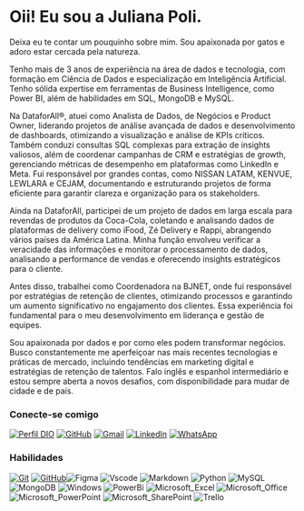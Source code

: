 # Oii! Eu sou a Juliana Poli.

Deixa eu te contar um pouquinho sobre mim. Sou apaixonada por gatos e adoro estar cercada pela natureza.

Tenho mais de 3 anos de experiência na área de dados e tecnologia, com formação em Ciência de Dados e especialização em Inteligência Artificial. Tenho sólida expertise em ferramentas de Business Intelligence, como Power BI, além de habilidades em SQL, MongoDB e MySQL.

Na DataforAll®, atuei como Analista de Dados, de Negócios e Product Owner, liderando projetos de análise avançada de dados e desenvolvimento de dashboards, otimizando a visualização e análise de KPIs críticos. Também conduzi consultas SQL complexas para extração de insights valiosos, além de coordenar campanhas de CRM e estratégias de growth, gerenciando métricas de desempenho em plataformas como LinkedIn e Meta. Fui responsável por grandes contas, como NISSAN LATAM, KENVUE, LEWLARA e CEJAM, documentando e estruturando projetos de forma eficiente para garantir clareza e organização para os stakeholders.

Ainda na DataforAll, participei de um projeto de dados em larga escala para revendas de produtos da Coca-Cola, coletando e analisando dados de plataformas de delivery como iFood, Zé Delivery e Rappi, abrangendo vários países da América Latina. Minha função envolveu verificar a veracidade das informações e monitorar o processamento de dados, analisando a performance de vendas e oferecendo insights estratégicos para o cliente.

Antes disso, trabalhei como Coordenadora na BJNET, onde fui responsável por estratégias de retenção de clientes, otimizando processos e garantindo um aumento significativo no engajamento dos clientes. Essa experiência foi fundamental para o meu desenvolvimento em liderança e gestão de equipes.

Sou apaixonada por dados e por como eles podem transformar negócios. Busco constantemente me aperfeiçoar nas mais recentes tecnologias e práticas de mercado, incluindo tendências em marketing digital e estratégias de retenção de talentos. Falo inglês e espanhol intermediário e estou sempre aberta a novos desafios, com disponibilidade para mudar de cidade e de país.

### Conecte-se comigo

[![Perfil DIO](https://img.shields.io/badge/-Meu%20Perfil%20na%20DIO-30A3DC?style=for-the-badge)](https://web.dio.me/users/jullianapolli/) [![GitHub](https://img.shields.io/badge/GitHub-100000?style=for-the-badge\&logo=github\&logoColor=white)](https://github.com/jullianapolli) [![Gmail](https://img.shields.io/badge/Gmail-333333?style=for-the-badge\&logo=gmail\&logoColor=red)](mailto:jullianapolli@gmail.com) [![LinkedIn](https://img.shields.io/badge/-LinkedIn-000?style=for-the-badge\&logo=linkedin\&logoColor=30A3DC)](https://www.linkedin.com/in/julliana-polli/) [![WhatsApp](https://img.shields.io/badge/WhatsApp-25D366?style=for-the-badge\&logo=whatsapp\&logoColor=white)](https://wa.me/+5547992275017)

### Habilidades

[![Git](https://img.shields.io/badge/Git-000?style=for-the-badge\&logo=git\&logoColor=E94D5F)](https://git-scm.com/doc) [![GitHub](https://img.shields.io/badge/GitHub-100000?style=for-the-badge&logo=github&logoColor=white)](https://github.com/JullianaPoli)![Figma](https://img.shields.io/badge/Figma-696969?style=for-the-badge\&logo=figma\&logoColor=figma) ![Vscode](https://img.shields.io/badge/Vscode-007ACC?style=for-the-badge\&logo=visual-studio-code\&logoColor=white) ![Markdown](https://img.shields.io/badge/Markdown-000?style=for-the-badge\&logo=markdown) ![Python](https://img.shields.io/badge/python-3670A0?style=for-the-badge\&logo=python\&logoColor=ffdd54) ![MySQL](https://img.shields.io/badge/MySQL-00000F?style=for-the-badge\&logo=mysql\&logoColor=white) ![MongoDB](https://img.shields.io/badge/MongoDB-%234ea94b.svg?style=for-the-badge\&logo=mongodb\&logoColor=white) ![Windows](https://img.shields.io/badge/Windows-000?style=for-the-badge\&logo=windows\&logoColor=2CA5E0) ![PowerBi](https://img.shields.io/badge/PowerBI-F2C811?style=for-the-badge\&logo=Power%20BI\&logoColor=white) ![Microsoft\_Excel](https://img.shields.io/badge/Microsoft\_Excel-217346?style=for-the-badge\&logo=microsoft-excel\&logoColor=white) ![Microsoft\_Office](https://img.shields.io/badge/Microsoft\_Office-D83B01?style=for-the-badge\&logo=microsoft-office\&logoColor=white) ![Microsoft\_PowerPoint](https://img.shields.io/badge/Microsoft\_PowerPoint-B7472A?style=for-the-badge\&logo=microsoft-powerpoint\&logoColor=white) ![Microsoft\_SharePoint](https://img.shields.io/badge/Microsoft\_SharePoint-0078D4?style=for-the-badge\&logo=microsoft-sharepoint\&logoColor=white) ![Trello](https://img.shields.io/badge/Trello-0052CC?style=for-the-badge\&logo=trello\&logoColor=white)
